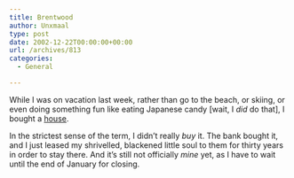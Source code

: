 ```yaml
---
title: Brentwood
author: Unxmaal
type: post
date: 2002-12-22T00:00:00+00:00
url: /archives/813
categories:
  - General

---
```

While I was on vacation last week, rather than go to the beach, or skiing, or even doing something fun like eating Japanese candy [wait, I _did_ do that], I bought a [house][1]. 

In the strictest sense of the term, I didn&#8217;t really _buy_ it. The bank bought it, and I just leased my shrivelled, blackened little soul to them for thirty years in order to stay there. And it&#8217;s still not officially _mine_ yet, as I have to wait until the end of January for closing.

 [1]: http://unxmaal.com/gallery/922brentwood